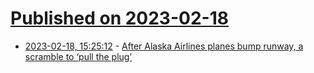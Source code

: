 # [Published on 2023-02-18](index.md)

* [2023-02-18, 15:25:12](https://news.ycombinator.com/item?id=34847550) - [After Alaska Airlines planes bump runway, a scramble to ‘pull the plug’](https://www.seattletimes.com/business/boeing-aerospace/after-alaska-airlines-planes-bump-runway-a-scramble-to-pull-the-plug/)
